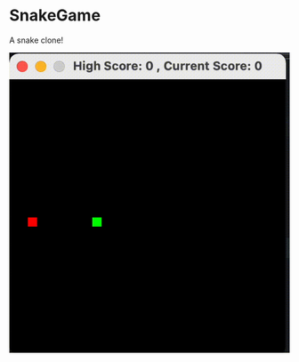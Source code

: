 # SnakeGame

A snake clone! 


![Alt Text](https://github.com/Dodsy/SnakeGame/blob/main/SnakeGame/gif_.gif)


